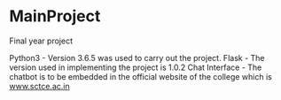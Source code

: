 # MainProject
Final year project

Python3 - Version 3.6.5 was used to carry out the project.
Flask - The version used in implementing the project is 1.0.2
Chat Interface - The chatbot is to be embedded in the official website of the college which is www.sctce.ac.in
